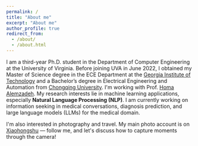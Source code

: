 ```yaml
---
permalink: /
title: "About me"
excerpt: "About me"
author_profile: true
redirect_from: 
  - /about/
  - /about.html
---
```

I am a third-year Ph.D. student in the Department of Computer Engineering at the University of Virginia. Before joining UVA in June 2022, I obtained my Master of Science degree in the ECE Department at the [Georgia Institute of Technology](https://www.gatech.edu/) and a Bachelor’s degree in Electrical Engineering and Automation from [Chongqing University](http://english.cqu.edu.cn/). I'm working with Prof. [Homa Alemzadeh](https://homa-alem.github.io/index.html). My research interests lie in machine learning applications, especially **Natural Language Processing (NLP)**. I am currently working on information seeking in medical conversations, diagnosis prediction, and large language models (LLMs) for the medical domain.

I'm also interested in photography and travel. My main photo account is on [Xiaohongshu](https://www.xiaohongshu.com/user/profile/598330855e87e72a74bd33b1) — follow me, and let's discuss how to capture moments through the camera!